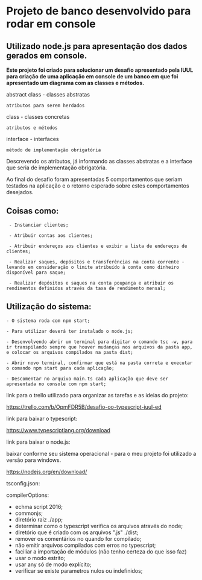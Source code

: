 # Projeto de banco desenvolvido para rodar em  console

## Utilizado node.js para apresentação dos dados gerados em console.


**Este projeto foi criado para solucionar um desafio apresentado pela IUUL para criação de uma aplicação em console de um banco em que foi apresentado um diagrama com as classes e métodos.**

 abstract class - classes abstratas

    atributos para serem herdados

 class - classes concretas

    atributos e métodos

 interface - interfaces

    método de implementação obrigatória


Descrevendo os atributos, já informando as classes abstratas e a interface que seria de implementação obrigatória.

Ao final do desafio foram apresentadas 5 comportamentos que seriam testados na aplicação e o retorno esperado sobre estes comportamentos desejados.

## Coisas como:

     - Instanciar clientes;

     - Atribuir contas aos clientes;

     - Atribuir endereços aos clientes e exibir a lista de endereços de clientes;

     - Realizar saques, depósitos e transferências na conta corrente - levando em consideração o limite atribuído à conta como dinheiro disponível para saque;

     - Realizar depósitos e saques na conta poupança e atribuir os rendimentos definidos através da taxa de rendimento mensal;

## Utilização do sistema:

    - O sistema roda com npm start;

    - Para utilizar deverá ter instalado o node.js;
    
    - Desenvolvendo abrir um terminal para digitar o comando tsc -w, para ir transpilando sempre que houver mudanças nos arquivos da pasta app, e colocar os arquivos compilados na pasta dist;
    
    - Abrir novo terminal, confirmar que está na pasta correta e executar o comando npm start para cada aplicação;

    - Descomentar no arquivo main.ts cada aplicação que deve ser apresentada no console com npm start;


link para o trello utilizado para organizar as tarefas e as ideias do projeto:

https://trello.com/b/OpmFDR5B/desafio-oo-typescript-iuul-ed

link para baixar o typescript:

https://www.typescriptlang.org/download

link para baixar o node.js:

baixar conforme seu sistema operacional - para o meu projeto foi utilizado a versão para windows.

https://nodejs.org/en/download/

tsconfig.json:

compilerOptions:
   - echma script 2016;
   - commonjs;
   - diretório raiz ./app;
   - determinar como o typescript verifica os arquivos através do node;
   - diretório que é criado com os arquivos ".js" ./dist;
   - remover os comentários no quando for compilado;
   - não emitir arquivos compilados com erros no typescript;
   - faciliar a importação de módulos (não tenho certeza do que isso faz)
   - usar o modo estrito;
   - usar any só de modo explícito;
   - verificar se existe parametros nulos ou indefinidos;

